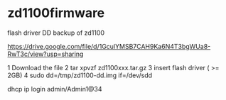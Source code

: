 # zd1100firmware
flash driver DD backup of zd1100



https://drive.google.com/file/d/1GculYMSB7CAH9Ka6N4T3bgWUa8-RwT3c/view?usp=sharing

1 Download the file
2 tar xpvzf zd1100xxx.tar.gz
3 insert flash driver ( >= 2GB)
4 sudo dd=/tmp/zd1100-dd.img  if=/dev/sdd

dhcp ip
login admin/Admin1@34


